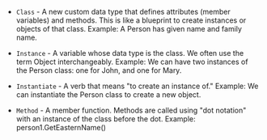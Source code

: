 * `Class` - A new custom data type that defines attributes (member variables) and methods. This is like a blueprint to create instances or objects of that class. Example: A Person has given name and family name.

* `Instance` - A variable whose data type is the class. We often use the term Object interchangeably. Example: We can have two instances of the Person class: one for John, and one for Mary.

* `Instantiate` - A verb that means "to create an instance of." Example: We can instantiate the Person class to create a new object.

* `Method` - A member function. Methods are called using "dot notation" with an instance of the class before the dot. Example: person1.GetEasternName()